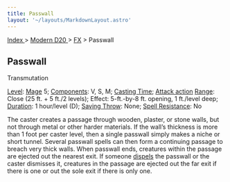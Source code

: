 ```yaml
---
title: Passwall
layout: '~/layouts/MarkdownLayout.astro'
---
```


[ Index ](/) > [ Modern D20 ](/modern.d20.srd) > [FX](/modern.d20.srd/fx) > Passwall

## Passwall

Transmutation

[Level](/modern.d20.srd/fx/level):
[Mage](/modern.d20.srd/classes/advanced/mage) 5;
[Components](/modern.d20.srd/fx/components): V, S, M; [Casting Time](/modern.d20.srd/fx/casting.time); [Attack action](/modern.d20.srd/combat/attack.actions)
[Range](/modern.d20.srd/fx/range): Close (25 ft. + 5 ft./2 levels); Effect:
5-ft.-by-8 ft. opening, 1 ft./level deep;
[Duration](/modern.d20.srd/fx/duration): 1 hour/level (D); [Saving Throw](/modern.d20.srd/basics/saving.throws): None; [Spell Resistance](/modern.d20.srd/special.abilities/spell.resistance): No

The caster creates a passage through wooden, plaster, or stone walls, but not
through metal or other harder materials. If the wall’s thickness is more than
1 foot per caster level, then a single passwall simply makes a niche or short
tunnel. Several passwall spells can then form a continuing passage to breach
very thick walls. When passwall ends, creatures within the passage are ejected
out the nearest exit. If someone [dispels](/modern.d20.srd/fx/dispel.magic)
the passwall or the caster dismisses it, creatures in the passage are ejected
out the far exit if there is one or out the sole exit if there is only one.


